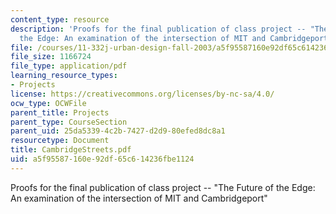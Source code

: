 ```yaml
---
content_type: resource
description: 'Proofs for the final publication of class project -- "The Future of
  the Edge: An examination of the intersection of MIT and Cambridgeport"'
file: /courses/11-332j-urban-design-fall-2003/a5f95587160e92df65c614236fbe1124_CambridgeStreets.pdf
file_size: 1166724
file_type: application/pdf
learning_resource_types:
- Projects
license: https://creativecommons.org/licenses/by-nc-sa/4.0/
ocw_type: OCWFile
parent_title: Projects
parent_type: CourseSection
parent_uid: 25da5339-4c2b-7427-d2d9-80efed8dc8a1
resourcetype: Document
title: CambridgeStreets.pdf
uid: a5f95587-160e-92df-65c6-14236fbe1124
---
```

Proofs for the final publication of class project -- "The Future of the Edge: An examination of the intersection of MIT and Cambridgeport"